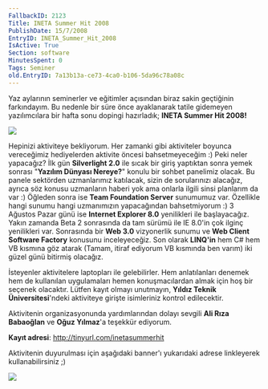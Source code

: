 ```yaml
---
FallbackID: 2123
Title: INETA Summer Hit 2008
PublishDate: 15/7/2008
EntryID: INETA_Summer_Hit_2008
IsActive: True
Section: software
MinutesSpent: 0
Tags: Seminer
old.EntryID: 7a13b13a-ce73-4ca0-b106-5da96c78a08c
---
```

Yaz aylarının seminerler ve eğitimler açısından biraz sakin geçtiğinin
farkındayım. Bu nedenle bir süre önce ayaklanarak tatile gidemeyen
yazılımcılara bir hafta sonu dopingi hazırladık; **INETA Summer Hit
2008!**

![](http://cdn.daron.yondem.com/assets/2123/14072008_1.jpg)

Hepinizi aktiviteye bekliyorum. Her zamanki gibi aktiviteler boyunca
vereceğimiz hediyelerden aktivite öncesi bahsetmeyeceğim :) Peki neler
yapacağız? İlk gün **Silverlight 2.0** ile sıcak bir giriş yaptıktan
sonra yemek sonrası "**Yazılım Dünyası Nereye?**" konulu bir sohbet
panelimiz olacak. Bu panele sektörden uzmanlarımız katılacak, sizin de
sorularınızı alacağız, ayrıca söz konusu uzmanların haberi yok ama
onlarla ilgili sinsi planlarım da var :) Öğleden sonra ise **Team
Foundation Server** sunumumuz var. Özellikle hangi sunumu hangi
uzmanımızın yapacağından bahsetmiyorum :) 3 Ağustos Pazar günü ise
**Internet Explorer 8.0** yenilikleri ile başlayacağız. Yakın zamanda
Beta 2 sonrasında da tam sürümü ile IE 8.0'in çok ilginç yenilikleri
var. Sonrasında bir **Web 3.0** vizyonerlik sunumu ve **Web Client
Software Factory** konusunu inceleyeceğiz. Son olarak **LINQ'in** hem
C\# hem VB kısmına göz atarak (Tamam, itiraf ediyorum VB kısmında ben
varım) iki güzel günü bitirmiş olacağız.

İsteyenler aktivitelere laptopları ile gelebilirler. Hem anlatılanları
denemek hem de kullanılan uygulamaları hemen konuşmacılardan almak için
hoş bir seçenek olacaktır. Lütfen kayıt olmayı unutmayın, **Yıldız
Teknik Üniversitesi**'ndeki aktiviteye girişte isimleriniz kontrol
edilecektir.

Aktivitenin organizasyonunda yardımlarından dolayı sevgili **Ali Rıza
Babaoğlan** ve **Oğuz Yılmaz**'a teşekkür ediyorum.

**Kayıt adresi**: <http://tinyurl.com/inetasummerhit>

Aktivitenin duyurulması için aşağıdaki banner'ı yukarıdaki adrese
linkleyerek kullanabilirsiniz ;)

![](http://cdn.daron.yondem.com/assets/2123/inetasummerhit2008_46860.jpg)


